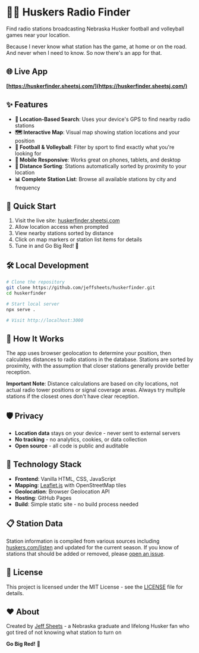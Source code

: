 # 🏈🏐 Huskers Radio Finder

Find radio stations broadcasting Nebraska Husker football and volleyball games near your location.

Because I never know what station has the game, at home or on the road. And never when I need to know. So now there's an app for that.

## 🌐 Live App

**[https://huskerfinder.sheetsj.com/](https://huskerfinder.sheetsj.com/)**

## ✨ Features

- **📍 Location-Based Search**: Uses your device's GPS to find nearby radio stations
- **🗺️ Interactive Map**: Visual map showing station locations and your position
- **🏈 Football & Volleyball**: Filter by sport to find exactly what you're looking for
- **📱 Mobile Responsive**: Works great on phones, tablets, and desktop
- **🎯 Distance Sorting**: Stations automatically sorted by proximity to your location
- **📊 Complete Station List**: Browse all available stations by city and frequency

## 🚀 Quick Start

1. Visit the live site: [huskerfinder.sheetsj.com](https://huskerfinder.sheetsj.com/)
2. Allow location access when prompted
3. View nearby stations sorted by distance
4. Click on map markers or station list items for details
5. Tune in and Go Big Red! 🔴

## 🛠️ Local Development

```bash
# Clone the repository
git clone https://github.com/jeffsheets/huskerfinder.git
cd huskerfinder

# Start local server
npx serve .

# Visit http://localhost:3000
```

## 📡 How It Works

The app uses browser geolocation to determine your position, then calculates distances to radio stations in the database. Stations are sorted by proximity, with the assumption that closer stations generally provide better reception.

**Important Note**: Distance calculations are based on city locations, not actual radio tower positions or signal coverage areas. Always try multiple stations if the closest ones don't have clear reception.

## 🛡️ Privacy

- **Location data** stays on your device - never sent to external servers
- **No tracking** - no analytics, cookies, or data collection
- **Open source** - all code is public and auditable

## 🔧 Technology Stack

- **Frontend**: Vanilla HTML, CSS, JavaScript
- **Mapping**: [Leaflet.js](https://leafletjs.com/) with OpenStreetMap tiles
- **Geolocation**: Browser Geolocation API
- **Hosting**: GitHub Pages
- **Build**: Simple static site - no build process needed

## 📋 Station Data

Station information is compiled from various sources including [huskers.com/listen](https://huskers.com/listen) and updated for the current season. If you know of stations that should be added or removed, please [open an issue](https://github.com/jeffsheets/huskerfinder/issues).

## 📄 License

This project is licensed under the MIT License - see the [LICENSE](LICENSE) file for details.

## ❤️ About

Created by [Jeff Sheets](https://sheetsj.com) - a Nebraska graduate and lifelong Husker fan who got tired of not knowing what station to turn on

**Go Big Red!** 🌽
